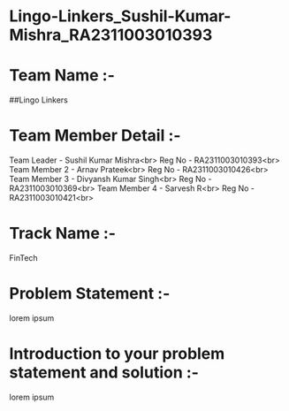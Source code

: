 # Lingo-Linkers_Sushil-Kumar-Mishra_RA2311003010393

# Team Name :-
##Lingo Linkers
# Team Member Detail :-
Team Leader - Sushil Kumar Mishra<br\>
Reg No - RA2311003010393<br\>
Team Member 2 - Arnav Prateek<br\>
Reg No - RA2311003010426<br\>
Team Member 3 - Divyansh Kumar Singh<br\>
Reg No - RA2311003010369<br\>
Team Member 4 - Sarvesh R<br\>
Reg No - RA2311003010421<br\>

# Track Name :-
FinTech

# Problem Statement :-

lorem ipsum

# Introduction to your problem statement and solution :-

lorem ipsum
